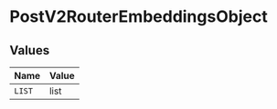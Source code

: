 # PostV2RouterEmbeddingsObject


## Values

| Name   | Value  |
| ------ | ------ |
| `LIST` | list   |